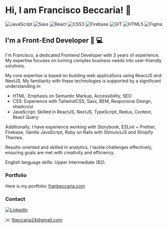 # Hi, I am Francisco Beccaria! 👋
![JavaScript](https://img.shields.io/badge/-JavaScript-%23694640?logo=javascript&logoColor=yellow)
![Sass](https://img.shields.io/badge/-Sass-%23748074?logo=sass&logoColor=C56394)
![React](https://img.shields.io/badge/-React-%23353b35?logo=react&logoColor=9cf)
![CSS3](https://img.shields.io/badge/-CSS3-%23748074?logo=css3&logoColor=white)
![Firebase](https://img.shields.io/badge/-Firebase-%23353b35?logo=firebase&logoColor=orange)
![GIT](https://img.shields.io/badge/-Git-%23694640?logo=git&logoColor=orange)
![HTML5](https://img.shields.io/badge/-HTML5-%23748074?logo=html5&logoColor=white)
![Figma](https://img.shields.io/badge/-Figma-%23694640?logo=figma&logoColor=white)

<!--## Skills ⚙️
* HTML
* CSS (Sass)
* JavaScript (Vanilla)
* GIT (GitHub)
* Firebase
* npm/yarn-->

## I'm a Front-End Developer 👨 💻

I'm Francisco, a dedicated Frontend Developer with 3 years of experience. My expertise focuses on turning complex business needs into user-friendly solutions.

My core expertise is based on building web applications using ReactJS and NextJS. My familiarity with these technologies is supported by a significant understanding in:

- HTML: Emphasis on Semantic Markup, Accessibility, SEO
- CSS: Experience with TailwindCSS, Sass, BEM, Responsive Design, shadcn/ui
- JavaScript: Skilled in ReactJS, NextJS, TypeScript, Redux, Context, React Query

Additionally, I have experience working with Storybook, ESLint + Prettier, Firebase, Vanilla JavaScript, Ruby on Rails with StimulusJS and Shopify Themes.

Results-oriented and skilled in analytics, I tackle challenges effectively, ensuring goals are met with creativity and efficiency.

English language skills: Upper Intermediate (B2).

### Portfolio

Here is my portfolio: <a href="https://franbeccaria.com/" target="_blank">franbeccaria.com</a>

### Contact

<a href="https://www.linkedin.com/in/francisco-b-5119b3114/" target="_blank"><img alt="LinkedIn" src="https://img.shields.io/badge/Linkedin-blue?logo=linkedin&logoColor=white"></a>

<!-- <a href="mailto:conchaasensiomr@gmail.com" target="_blank"><img alt="Email" src="https://img.shields.io/badge/-Email-%23694680?logo=gmail&logoColor=white"></a> -->

✉️ fbeccaria24@gmail.com




<!--
**franciscobeccaria/franciscobeccaria** is a ✨ _special_ ✨ repository because its `README.md` (this file) appears on your GitHub profile.

Here are some ideas to get you started:

- 🔭 I’m currently working on ...
- 🌱 I’m currently learning ...
- 👯 I’m looking to collaborate on ...
- 🤔 I’m looking for help with ...
- 💬 Ask me about ...
- 📫 How to reach me: ...
- 😄 Pronouns: ...
- ⚡ Fun fact: ...
-->
